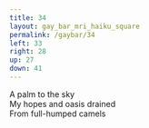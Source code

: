 ```yaml
---
title: 34
layout: gay_bar_mri_haiku_square
permalink: /gaybar/34
left: 33
right: 28
up: 27
down: 41
---
```

A palm to the sky  
My hopes and oasis drained  
From full-humped camels
